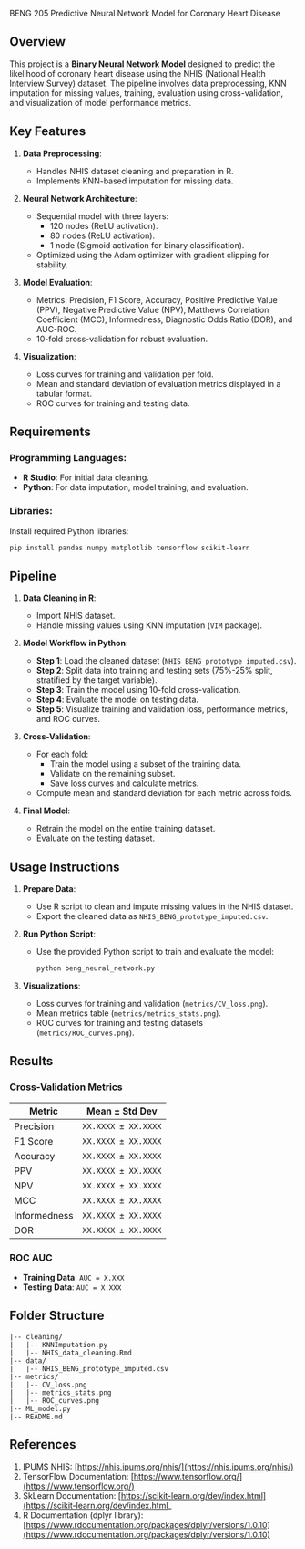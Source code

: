 BENG 205 Predictive Neural Network Model for Coronary Heart Disease

## Overview
This project is a **Binary Neural Network Model** designed to predict the likelihood of coronary heart disease using the NHIS (National Health Interview Survey) dataset. The pipeline involves data preprocessing, KNN imputation for missing values, training, evaluation using cross-validation, and visualization of model performance metrics.

## Key Features
1. **Data Preprocessing**:
   - Handles NHIS dataset cleaning and preparation in R.
   - Implements KNN-based imputation for missing data.

2. **Neural Network Architecture**:
   - Sequential model with three layers:
     - 120 nodes (ReLU activation).
     - 80 nodes (ReLU activation).
     - 1 node (Sigmoid activation for binary classification).
   - Optimized using the Adam optimizer with gradient clipping for stability.

3. **Model Evaluation**:
   - Metrics: Precision, F1 Score, Accuracy, Positive Predictive Value (PPV), Negative Predictive Value (NPV), Matthews Correlation Coefficient (MCC), Informedness, Diagnostic Odds Ratio (DOR), and AUC-ROC.
   - 10-fold cross-validation for robust evaluation.

4. **Visualization**:
   - Loss curves for training and validation per fold.
   - Mean and standard deviation of evaluation metrics displayed in a tabular format.
   - ROC curves for training and testing data.

## Requirements
### Programming Languages:
- **R Studio**: For initial data cleaning.
- **Python**: For data imputation, model training, and evaluation.

### Libraries:
Install required Python libraries:
```bash
pip install pandas numpy matplotlib tensorflow scikit-learn
```

## Pipeline
1. **Data Cleaning in R**:
   - Import NHIS dataset.
   - Handle missing values using KNN imputation (`VIM` package).

2. **Model Workflow in Python**:
   - **Step 1**: Load the cleaned dataset (`NHIS_BENG_prototype_imputed.csv`).
   - **Step 2**: Split data into training and testing sets (75%-25% split, stratified by the target variable).
   - **Step 3**: Train the model using 10-fold cross-validation.
   - **Step 4**: Evaluate the model on testing data.
   - **Step 5**: Visualize training and validation loss, performance metrics, and ROC curves.

3. **Cross-Validation**:
   - For each fold:
     - Train the model using a subset of the training data.
     - Validate on the remaining subset.
     - Save loss curves and calculate metrics.
   - Compute mean and standard deviation for each metric across folds.

4. **Final Model**:
   - Retrain the model on the entire training dataset.
   - Evaluate on the testing dataset.

## Usage Instructions
1. **Prepare Data**:
   - Use R script to clean and impute missing values in the NHIS dataset.
   - Export the cleaned data as `NHIS_BENG_prototype_imputed.csv`.

2. **Run Python Script**:
   - Use the provided Python script to train and evaluate the model:
     ```bash
     python beng_neural_network.py
     ```

3. **Visualizations**:
   - Loss curves for training and validation (`metrics/CV_loss.png`).
   - Mean metrics table (`metrics/metrics_stats.png`).
   - ROC curves for training and testing datasets (`metrics/ROC_curves.png`).

## Results
### Cross-Validation Metrics
| Metric        | Mean ± Std Dev       |
|---------------|----------------------|
| Precision     | `XX.XXXX ± XX.XXXX` |
| F1 Score      | `XX.XXXX ± XX.XXXX` |
| Accuracy      | `XX.XXXX ± XX.XXXX` |
| PPV           | `XX.XXXX ± XX.XXXX` |
| NPV           | `XX.XXXX ± XX.XXXX` |
| MCC           | `XX.XXXX ± XX.XXXX` |
| Informedness  | `XX.XXXX ± XX.XXXX` |
| DOR           | `XX.XXXX ± XX.XXXX` |

### ROC AUC
- **Training Data**: `AUC = X.XXX`
- **Testing Data**: `AUC = X.XXX`

## Folder Structure
```
|-- cleaning/
|   |-- KNNImputation.py
|   |-- NHIS_data_cleaning.Rmd
|-- data/
|   |-- NHIS_BENG_prototype_imputed.csv
|-- metrics/
|   |-- CV_loss.png
|   |-- metrics_stats.png
|   |-- ROC_curves.png
|-- ML_model.py
|-- README.md
```

## References
1. IPUMS NHIS: [https://nhis.ipums.org/nhis/](https://nhis.ipums.org/nhis/)
2. TensorFlow Documentation: [https://www.tensorflow.org/](https://www.tensorflow.org/)
3. SkLearn Documentation: [https://scikit-learn.org/dev/index.html](https://scikit-learn.org/dev/index.html_
4. R Documentation (dplyr library): [https://www.rdocumentation.org/packages/dplyr/versions/1.0.10](https://www.rdocumentation.org/packages/dplyr/versions/1.0.10)
